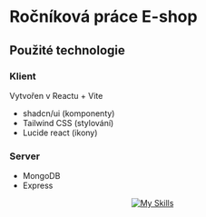 # Ročníková práce E-shop
## Použité technologie
### Klient
Vytvořen v Reactu + Vite
- shadcn/ui (komponenty)
- Tailwind CSS (stylování)
- Lucide react (ikony)
### Server
- MongoDB
- Express

<div align="center"> 
  
  [![My Skills](https://skillicons.dev/icons?i=react,js,html,css,express,nodejs)](https://skillicons.dev)
  
</div>
